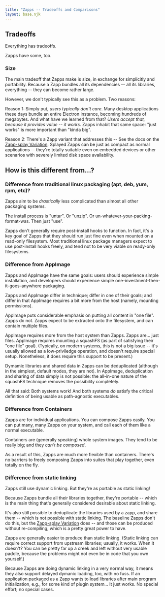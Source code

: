 ```yaml
---
title: "Zapps -- Tradeoffs and Comparisons"
layout: base.njk
---
```

Tradeoffs
---------

Everything has tradeoffs.

Zapps have some, too.

### Size

The main tradeoff that Zapps make is size, in exchange for simplicitly and portability.
Because a Zapp bundles all its dependencies -- all its libraries, everything -- they can become rather large.

However, we don't typically see this as a problem.  Two reasons:

Reason 1: Simply put, _users typically don't care_.  Many desktop applications these days bundle an entire Electron instance, becoming hundreds of megabytes.
And what have we learned from that?  _Users accept that, because it provides value -- it works_.  Zapps inhabit that same space: "just works" is more important than "kinda big".

Reason 2: There's a Zapp variant that addresses this -- See the docs on the [Zapp-splay Variation](./variations.md#zapp-splay).
Splayed Zapps can be just as compact as normal applications -- they're totally suitable even on embedded devices or other scenarios with severely limited disk space availability.




How is this different from...?
------------------------------

### Difference from traditional linux packaging (apt, deb, yum, rpm, etc)?

Zapps aim to be *drastically* less complicated than almost all other packaging systems.

The install process is "untar".  Or "unzip".  Or un-whatever-your-packing-format-was.  Then just "use".

Zapps don't generally require post-install hooks to function.
In fact, it's a key goal of Zapps that they should run just fine even when mounted on a read-only filesystem.
Most traditional linux package managers expect to use post-install hooks freely, and tend not to be very viable on ready-only filesystems.


### Difference from AppImage

Zapps and AppImage have the same goals:
users should experience simple installation,
and developers should experience simple one-investment-then-it-goes-anywhere packaging.

Zapps and AppImage differ in technique; differ in one of their goals; and differ in that AppImage requires a bit more from the host (namely, mounting permissions).

AppImage puts considerable emphasis on putting all content in "one file".
Zapps do not.  Zapps expect to be extracted onto the filesystem, and can contain multiple files.

AppImage requires more from the host system than Zapps.
Zapps are... just files.
AppImage requires mounting a squashFS (as part of satisfying their "one file" goal).
(Typically, on modern systems, this is not a big issue -- it's usually allowed as a low-priviledge operation, and doesn't require special setup.
Nonetheless, it does require this support to be present.)

Dymamic libraries and shared data in Zapps can be deduplicated (although in the simplest, default modes, they are not).
In AppImage, deduplication and sharing of data simply is not possible: the all-in-one nature of the squashFS technique removes the possibility completely.

All that said:
Both systems work!
And both systems _do_ satisfy the critical definition of being usable as path-agnostic executables.


### Difference from Containers

Zapps are for individual applications.
You can compose Zapps easily.  You can put many, many Zapps on your system, and call each of them like a normal executable.

Containers are (generally speaking) whole system images.  They tend to be really big; and they _can't be composed_.

As a result of this, Zapps are much more flexible than containers.
There's no barriers to freely composing Zapps into suites that play together, even totally on the fly.


### Difference from static linking

Zapps still use dynamic linking.  But they're as portable as static linking!

Because Zapps bundle all their libraries together, they're portable -- which is the main thing that's generally considered desirable about static linking.

It's also still possible to deduplicate the libraries used by a zapp, and share them -- which is not possible with static linking.
The baseline Zapps don't do this, but the [Zapp-splay Variation](./variations.md#zapp-splay) does -- and those can be produced without re-compiling, which is a pretty great power to have.

Zapps are generally easier to produce than static linking.
(Static linking can require correct support from upstream libraries; usually, it works.  When it doesn't?  You can be pretty far up a creek and left without very usable paddle, because the problems might not even be in code that you own yourself.)

Because Zapps are doing dynamic linking in a very normal way, it means they also support delayed dymanic loading, too, with no fuss.
If an application packaged as a Zapp wants to load libraries after main program initialization, e.g., for some kind of plugin system... It just works.
No special effort; no special cases.
